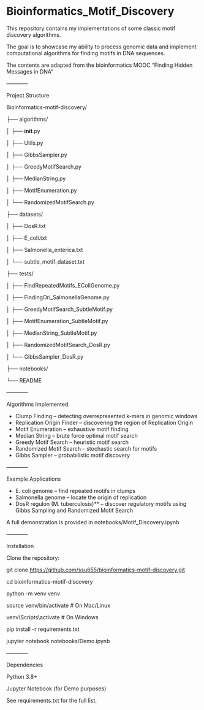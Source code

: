 # Bioinformatics_Motif_Discovery
This repository contains my implementations of some classic motif discovery algorithms. 

The goal is to showcase my ability to process genomic data and implement computational algorithms for finding motifs in DNA sequences.

The contents are adapted from the bioinformatics MOOC “Finding Hidden Messages in DNA” 

————

Project Structure

Bioinformatics-motif-discovery/

├── algorithms/ 

│   ├──  __init__.py  

│   ├──  Utils.py 

│   ├──  GibbsSampler.py 

│   ├──  GreedyMotifSearch.py 

│   ├──  MedianString.py 

│   ├──  MotifEnumeration.py 

│   └──  RandomizedMotifSearch.py 

├── datasets/

│   ├── DosR.txt

│   ├── E_coli.txt

│   ├── Salmonella_enterica.txt

│   └── subtle_motif_dataset.txt

├── tests/

│   ├── FindRepeatedMotifs_EColiGenome.py

│   ├── FindingOri_SalmonellaGenome.py

│   ├── GreedyMotifSearch_SubtleMotif.py

│   ├── MotifEnumeration_SubtleMotif.py

│   ├── MedianString_SubtleMotif.py

│   ├── RandomizedMotifSearch_DosR.py

│   └── GibbsSampler_DosR.py

├── notebooks/

└── README

————

Algorithms Implemented

- Clump Finding  		– detecting overrepresented k-mers in genomic windows  
- Replication Origin Finder  – discovering the region of Replication Origin  
- Motif Enumeration 		– exhaustive motif finding 
- Median String 		– brute force optimal motif search  
- Greedy Motif Search 	– heuristic motif search  
- Randomized Motif Search – stochastic search for motifs  
- Gibbs Sampler 		– probabilistic motif discovery  

————

Example Applications

- E. coli genome – find repeated motifs in clumps  
- Salmonella genome – locate the origin of replication  
- DosR regulon (M. tuberculosis)** – discover regulatory motifs using Gibbs Sampling and Randomized Motif Search  

A full demonstration is provided in notebooks/Motif_Discovery.ipynb

————

Installation

Clone the repository:

git clone https://github.com/ssu655/bioinformatics-motif-discovery.git

cd bioinformatics-motif-discovery

python -m venv venv

source venv/bin/activate   # On Mac/Linux

venv\Scripts\activate      # On Windows

pip install -r requirements.txt

jupyter notebook notebooks/Demo.ipynb

————

Dependencies

Python 3.8+

Jupyter Notebook (for Demo purposes)

See requirements.txt for the full list.
